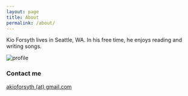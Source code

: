 ```yaml
---
layout: page
title: About
permalink: /about/
---
```

Kio Forsyth lives in Seattle, WA. In his free time, he enjoys reading and writing songs. 


![profile](https://raw.githubusercontent.com/kioforsyth/fork/master/images/crop3.PNG)

### Contact me

[akioforsyth (at) gmail.com](mailto:akioforsyth@gmail.com)
